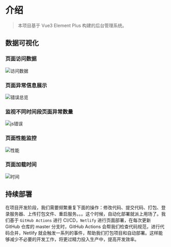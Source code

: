 # 介绍

> 本项目基于 Vue3 Element Plus 构建的后台管理系统。

## 数据可视化

### 页面访问数据

<img :src="$withBase('/images/total.png')" alt="访问数据">

### 页面异常信息展示

<img :src="$withBase('/images/error-t.png')" alt="错误总览">

### 监视不同时间段页面异常数量

<img :src="$withBase('/images/error-js.png')" alt="js错误">

### 页面性能监控

<img :src="$withBase('/images/perf-t.png')" alt="性能">

### 页面加载时间

<img :src="$withBase('/images/perf-load.png')" alt="时间">

## 持续部署

在项目开发阶段，我们需要频繁重复下面的操作：修改代码、提交代码、打包、登录服务器、上传打包文件、重启服务。。。这个时候，自动化部署就派上用场了。我们基于 `GitHub Actions` 进行 CI/CD，`Netlify` 进行页面部署，在每次更新 GitHub 仓库的 master 分支时，GitHub Actions 会帮我们检查代码规范，进行代码合并，Netlify 就会触发一系列的事件，帮助我们打包项目和自动部署。这样能够减少不必要的开发工作，将更过精力投入生产中，提高开发效率。

